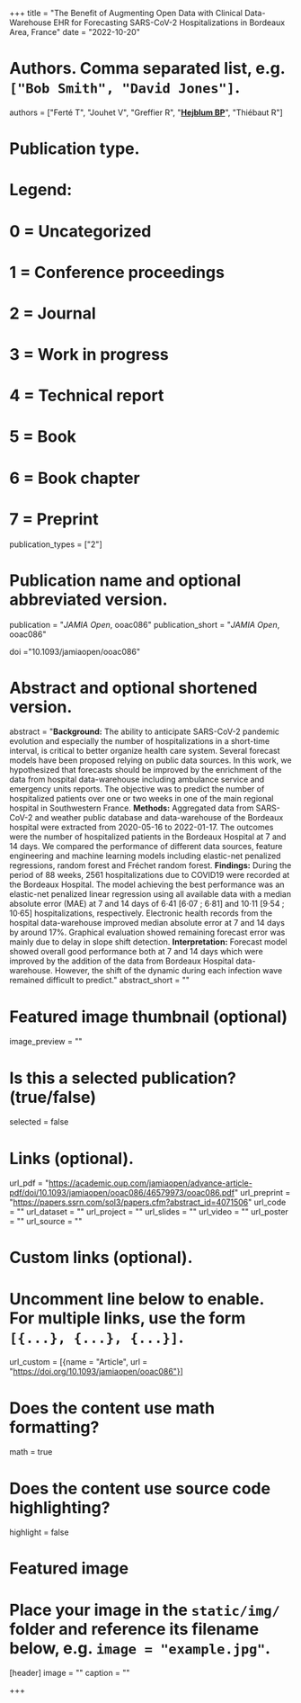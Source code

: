 +++
title = "The Benefit of Augmenting Open Data with Clinical Data-Warehouse EHR for Forecasting SARS-CoV-2 Hospitalizations in Bordeaux Area, France"
date = "2022-10-20"



# Authors. Comma separated list, e.g. `["Bob Smith", "David Jones"]`.
authors = ["Ferté T", "Jouhet V", "Greffier R", "<u>**Hejblum BP**</u>", "Thiébaut R"]
# Publication type.
# Legend:
# 0 = Uncategorized
# 1 = Conference proceedings
# 2 = Journal
# 3 = Work in progress
# 4 = Technical report
# 5 = Book
# 6 = Book chapter
# 7 = Preprint
publication_types = ["2"]

# Publication name and optional abbreviated version.
publication = "*JAMIA Open*, ooac086"
publication_short = "*JAMIA Open*, ooac086"

doi ="10.1093/jamiaopen/ooac086"

# Abstract and optional shortened version.
abstract = "**Background:** The ability to anticipate SARS-CoV-2 pandemic evolution and especially the number of hospitalizations in a short-time interval, is critical to better organize health care system. Several forecast models have been proposed relying on public data sources. In this work, we hypothesized that forecasts should be improved by the enrichment of the data from hospital data-warehouse including ambulance service and emergency units reports. The objective was to predict the number of hospitalized patients over one or two weeks in one of the main regional hospital in Southwestern France. **Methods:** Aggregated data from SARS-CoV-2 and weather public database and data-warehouse of the Bordeaux hospital were extracted from 2020-05-16 to 2022-01-17. The outcomes were the number of hospitalized patients in the Bordeaux Hospital at 7 and 14 days. We compared the performance of different data sources, feature engineering and machine learning models including elastic-net penalized regressions, random forest and Fréchet random forest. **Findings:** During the period of 88 weeks, 2561 hospitalizations due to COVID19 were recorded at the Bordeaux Hospital. The model achieving the best performance was an elastic-net penalized linear regression using all available data with a median absolute error (MAE) at 7 and 14 days of 6·41 [6·07 ; 6·81] and 10·11 [9·54 ; 10·65] hospitalizations, respectively. Electronic health records from the hospital data-warehouse improved median absolute error at 7 and 14 days by around 17%. Graphical evaluation showed remaining forecast error was mainly due to delay in slope shift detection. **Interpretation:** Forecast model showed overall good performance both at 7 and 14 days which were improved by the addition of the data from Bordeaux Hospital data-warehouse. However, the shift of the dynamic during each infection wave remained difficult to predict."
abstract_short = ""

# Featured image thumbnail (optional)
image_preview = ""

# Is this a selected publication? (true/false)
selected = false

# Links (optional).
url_pdf = "https://academic.oup.com/jamiaopen/advance-article-pdf/doi/10.1093/jamiaopen/ooac086/46579973/ooac086.pdf"
url_preprint = "https://papers.ssrn.com/sol3/papers.cfm?abstract_id=4071506"
url_code = ""
url_dataset = ""
url_project = ""
url_slides = ""
url_video = ""
url_poster = ""
url_source = ""

# Custom links (optional).
# Uncomment line below to enable. For multiple links, use the form `[{...}, {...}, {...}]`.
url_custom = [{name = "Article", url = "https://doi.org/10.1093/jamiaopen/ooac086"}]


# Does the content use math formatting?
math = true

# Does the content use source code highlighting?
highlight = false

# Featured image
# Place your image in the `static/img/` folder and reference its filename below, e.g. `image = "example.jpg"`.
[header]
image = ""
caption = ""

+++
